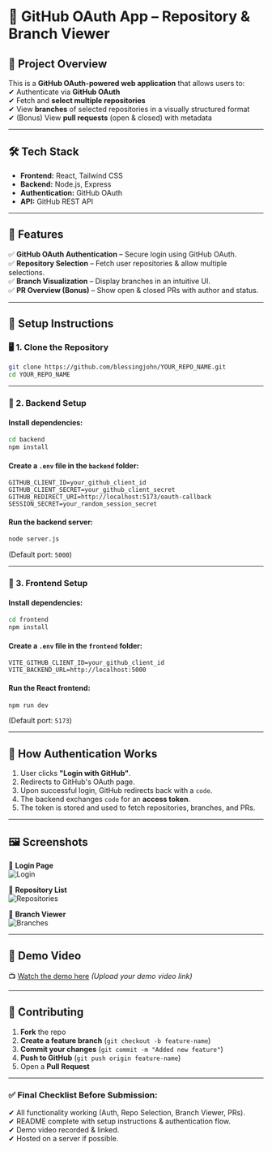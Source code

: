 # 🚀 GitHub OAuth App – Repository & Branch Viewer

## 📌 Project Overview

This is a **GitHub OAuth-powered web application** that allows users to:  
✔ Authenticate via **GitHub OAuth**  
✔ Fetch and **select multiple repositories**  
✔ View **branches** of selected repositories in a visually structured format  
✔ (Bonus) View **pull requests** (open & closed) with metadata

---

## 🛠 Tech Stack

- **Frontend:** React, Tailwind CSS
- **Backend:** Node.js, Express
- **Authentication:** GitHub OAuth
- **API:** GitHub REST API

---

## 🎯 Features

✅ **GitHub OAuth Authentication** – Secure login using GitHub OAuth.  
✅ **Repository Selection** – Fetch user repositories & allow multiple selections.  
✅ **Branch Visualization** – Display branches in an intuitive UI.  
✅ **PR Overview (Bonus)** – Show open & closed PRs with author and status.

---

## 🚀 Setup Instructions

### 🖥 1. Clone the Repository

```bash
git clone https://github.com/blessingjohn/YOUR_REPO_NAME.git
cd YOUR_REPO_NAME
```

---

### 📌 2. Backend Setup

#### Install dependencies:

```bash
cd backend
npm install
```

#### Create a `.env` file in the `backend` folder:

```plaintext
GITHUB_CLIENT_ID=your_github_client_id
GITHUB_CLIENT_SECRET=your_github_client_secret
GITHUB_REDIRECT_URI=http://localhost:5173/oauth-callback
SESSION_SECRET=your_random_session_secret
```

#### Run the backend server:

```bash
node server.js
```

(Default port: `5000`)

---

### 🎨 3. Frontend Setup

#### Install dependencies:

```bash
cd frontend
npm install
```

#### Create a `.env` file in the `frontend` folder:

```plaintext
VITE_GITHUB_CLIENT_ID=your_github_client_id
VITE_BACKEND_URL=http://localhost:5000
```

#### Run the React frontend:

```bash
npm run dev
```

(Default port: `5173`)

---

## 🔑 How Authentication Works

1. User clicks **"Login with GitHub"**.
2. Redirects to GitHub's OAuth page.
3. Upon successful login, GitHub redirects back with a `code`.
4. The backend exchanges `code` for an **access token**.
5. The token is stored and used to fetch repositories, branches, and PRs.

---

## 🖼 Screenshots

🚀 **Login Page**  
![Login](https://via.placeholder.com/800x400?text=Login+Page)

📌 **Repository List**  
![Repositories](https://via.placeholder.com/800x400?text=Repositories+List)

🌿 **Branch Viewer**  
![Branches](https://via.placeholder.com/800x400?text=Branch+Viewer)

---

## 🎥 Demo Video

📺 [Watch the demo here](#) _(Upload your demo video link)_

---

## 🤝 Contributing

1. **Fork** the repo
2. **Create a feature branch** (`git checkout -b feature-name`)
3. **Commit your changes** (`git commit -m "Added new feature"`)
4. **Push to GitHub** (`git push origin feature-name`)
5. Open a **Pull Request**

---

### ✅ Final Checklist Before Submission:

✔ All functionality working (Auth, Repo Selection, Branch Viewer, PRs).  
✔ README complete with setup instructions & authentication flow.  
✔ Demo video recorded & linked.  
✔ Hosted on a server if possible.
